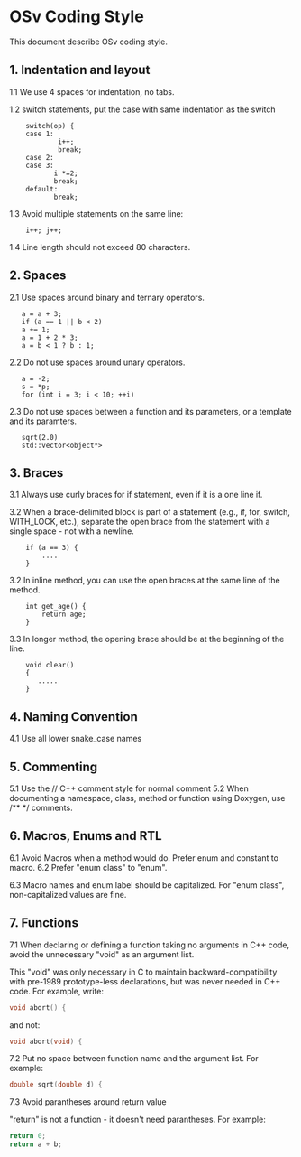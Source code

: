 # OSv Coding Style
This document describe OSv coding style.

## 1. Indentation and layout
1.1 We use 4 spaces for indentation, no tabs.

1.2 switch statements, put the case with same indentation as the switch
```
    switch(op) {
    case 1:
            i++;
            break;
    case 2:
    case 3:
           i *=2;
           break;
    default:
           break;
```

1.3 Avoid multiple statements on the same line:
```
    i++; j++;
```

1.4 Line length should not exceed 80 characters.

## 2. Spaces
2.1 Use spaces around binary and ternary operators.
```
   a = a + 3;
   if (a == 1 || b < 2)
   a += 1;
   a = 1 + 2 * 3;
   a = b < 1 ? b : 1;
```

2.2 Do not use spaces around unary operators.
```
   a = -2;
   s = *p;
   for (int i = 3; i < 10; ++i)
```

2.3 Do not use spaces between a function and its parameters, or a
template and its paramters.
```
   sqrt(2.0)
   std::vector<object*>
```

## 3. Braces
3.1 Always use curly braces for if statement, even if it is a one line if.

3.2 When a brace-delimited block is part of a statement (e.g., if, for,
switch, WITH_LOCK, etc.), separate the open brace from the statement
with a single space - not with a newline.
```
    if (a == 3) {
        ....
    }
````

3.2 In inline method, you can use the open braces at the same line of the method.
```
    int get_age() {
        return age;
    }
```

3.3 In longer method,  the opening brace should be at the beginning of the line.
```
    void clear()
    {
       .....
    }
```

## 4. Naming Convention
4.1 Use all lower snake_case names

## 5. Commenting
5.1 Use the // C++ comment style for normal comment
5.2 When documenting a namespace, class, method or function using Doxygen, use /** */ comments.

## 6. Macros, Enums and RTL
6.1 Avoid Macros when a method would do. Prefer enum and constant to macro.
6.2 Prefer "enum class" to "enum".

6.3 Macro names and enum label should be capitalized. For "enum class",
non-capitalized values are fine.

## 7. Functions
7.1 When declaring or defining a function taking no arguments in C++ code,
avoid the unnecessary "void" as an argument list.

This "void" was only necessary in C to maintain backward-compatibility with
pre-1989 prototype-less declarations, but was never needed in C++ code.
For example, write:

```C++
void abort() {
```

and not:

```C++
void abort(void) {
```

7.2 Put no space between function name and the argument list. For example:

```C++
double sqrt(double d) {
```

7.3 Avoid parantheses around return value

"return" is not a function - it doesn't need parantheses. For example:

```C++
return 0;
return a + b;
```
